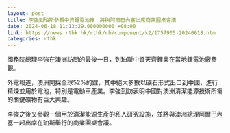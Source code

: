 ```yaml
---
layout: post
title: 李強到珀斯參觀中資鋰電池廠　將與阿爾巴內塞出席商業圓桌會議
date: 2024-06-18 11:13:29.000000000 +08:00
link: https://news.rthk.hk/rthk/ch/component/k2/1757905-20240618.htm
categories: rthk
---
```


國務院總理李強在澳洲訪問的最後一日，到珀斯中資天齊鋰業在當地鋰電池廠參觀。

外電報道，澳洲開採全球52%的鋰，其中絕大多數以礦石形式出口到中國，進行精煉並用於電池，特別是電動車產業。李強到訪表明中國對澳洲清潔能源技術所需的關鍵礦物有巨大興趣。

李強之後又參觀一個用於清潔能源生產的私人研究設施，並將與澳洲總理阿爾巴內塞一起出席在珀斯舉行的商業圓桌會議。
